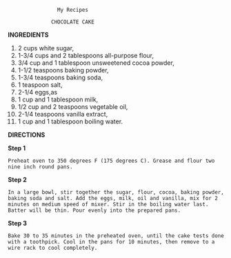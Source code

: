                     My Recipes

                  CHOCOLATE CAKE

__INGREDIENTS__

1. 2 cups white sugar,
2. 1-3/4 cups and 2 tablespoons all-purpose flour,
3. 3/4 cup and 1 tablespoon unsweetened cocoa powder,
4. 1-1/2 teaspoons baking powder,
5. 1-3/4 teaspoons baking soda,
6. 1 teaspoon salt,
7. 2-1/4 eggs,as
8. 1 cup and 1 tablespoon milk,
9. 1/2 cup and 2 teaspoons vegetable oil,
10. 2-1/4 teaspoons vanilla extract,
11. 1 cup and 1 tablespoon boiling water.

__DIRECTIONS__

__Step 1__

    Preheat oven to 350 degrees F (175 degrees C). Grease and flour two nine inch round pans.

__Step 2__

    In a large bowl, stir together the sugar, flour, cocoa, baking powder, baking soda and salt. Add the eggs, milk, oil and vanilla, mix for 2 minutes on medium speed of mixer. Stir in the boiling water last. Batter will be thin. Pour evenly into the prepared pans.

__Step 3__

    Bake 30 to 35 minutes in the preheated oven, until the cake tests done with a toothpick. Cool in the pans for 10 minutes, then remove to a wire rack to cool completely.
    